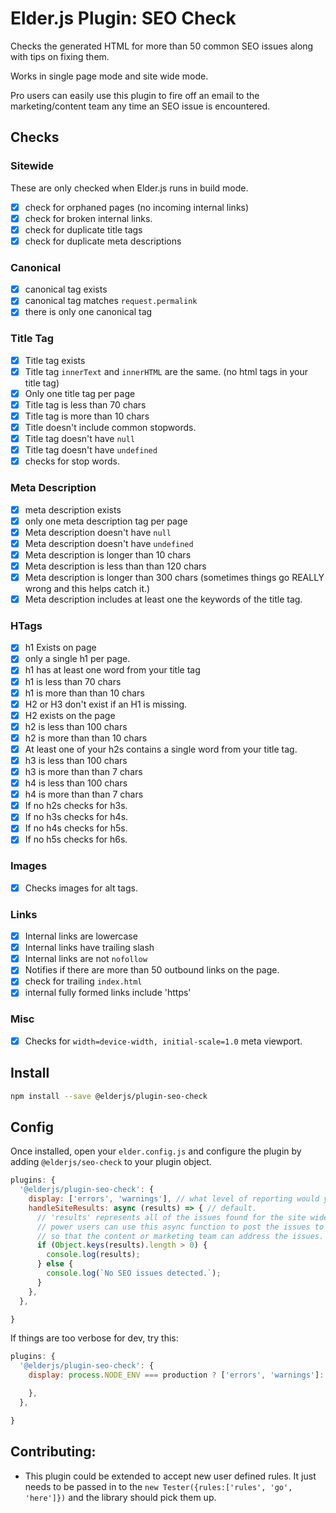 # Elder.js Plugin: SEO Check

Checks the generated HTML for more than 50 common SEO issues along with tips on fixing them.

Works in single page mode and site wide mode.

Pro users can easily use this plugin to fire off an email to the marketing/content team any time an SEO issue is encountered.

## Checks

### Sitewide

These are only checked when Elder.js runs in build mode.

- [x] check for orphaned pages (no incoming internal links)
- [x] check for broken internal links.
- [x] check for duplicate title tags
- [x] check for duplicate meta descriptions

### Canonical

- [x] canonical tag exists
- [x] canonical tag matches `request.permalink`
- [x] there is only one canonical tag

### Title Tag

- [x] Title tag exists
- [x] Title tag `innerText` and `innerHTML` are the same. (no
      html tags in your title tag)
- [x] Only one title tag per page
- [x] Title tag is less than 70 chars
- [x] Title tag is more than 10 chars
- [x] Title doesn't include common stopwords.
- [x] Title tag doesn't have `null`
- [x] Title tag doesn't have `undefined`
- [x] checks for stop words.

### Meta Description

- [x] meta description exists
- [x] only one meta description tag per page
- [x] Meta description doesn't have `null`
- [x] Meta description doesn't have `undefined`
- [x] Meta description is longer than 10 chars
- [x] Meta description is less than than 120 chars
- [x] Meta description is longer than 300 chars (sometimes things
      go REALLY wrong and this helps catch it.)
- [x] Meta description includes at least one the keywords of the title
      tag.

### HTags

- [x] h1 Exists on page
- [x] only a single h1 per page.
- [x] h1 has at least one word from your title tag
- [x] h1 is less than 70 chars
- [x] h1 is more than than 10 chars
- [x] H2 or H3 don't exist if an H1 is missing.
- [x] H2 exists on the page
- [x] h2 is less than 100 chars
- [x] h2 is more than than 10 chars
- [x] At least one of your h2s contains a single word from your
      title tag.
- [x] h3 is less than 100 chars
- [x] h3 is more than than 7 chars
- [x] h4 is less than 100 chars
- [x] h4 is more than than 7 chars
- [x] If no h2s checks for h3s.
- [x] If no h3s checks for h4s.
- [x] If no h4s checks for h5s.
- [x] If no h5s checks for h6s.

### Images

- [x] Checks images for alt tags.

### Links

- [x] Internal links are lowercase
- [x] Internal links have trailing slash
- [x] Internal links are not `nofollow`
- [x] Notifies if there are more than 50 outbound links on the page.
- [x] check for trailing `index.html`
- [x] internal fully formed links include 'https'

### Misc

- [x] Checks for `width=device-width, initial-scale=1.0` meta
      viewport.

## Install

```bash
npm install --save @elderjs/plugin-seo-check
```

## Config

Once installed, open your `elder.config.js` and configure the plugin by adding `@elderjs/seo-check` to your plugin object.

```javascript
plugins: {
  '@elderjs/plugin-seo-check': {
    display: ['errors', 'warnings'], // what level of reporting would you like.
    handleSiteResults: async (results) => { // default.
      // 'results' represents all of the issues found for the site wide build.
      // power users can use this async function to post the issues to an endpoint or send an email
      // so that the content or marketing team can address the issues.
      if (Object.keys(results).length > 0) {
        console.log(results);
      } else {
        console.log(`No SEO issues detected.`);
      }
    },
  },

}
```

If things are too verbose for dev, try this:

```javascript
plugins: {
  '@elderjs/plugin-seo-check': {
    display: process.NODE_ENV === production ? ['errors', 'warnings']: [], // disables reporting unless you in production building.

    },
  },

}
```

## Contributing:

- This plugin could be extended to accept new user defined rules. It just needs to be passed in to the `new Tester({rules:['rules', 'go', 'here']})` and the library should pick them up.
